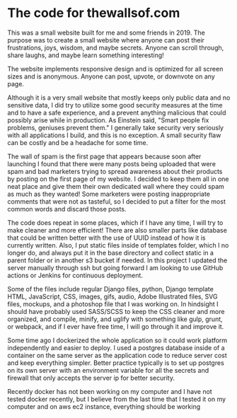 # The code for thewallsof.com


This was a small website built for me and some friends in 2019. The purpose was to create a small website where anyone can post their frustrations, joys, wisdom, and maybe secrets. Anyone can scroll through, share laughs, and maybe learn something interesting! 

The website implements responsive design and is optimized for all screen sizes and is anonymous. Anyone can post, upvote, or downvote on any page.

Although it is a very small website that mostly keeps only public data and no sensitive data, I did try to utilize some good security measures at the time and to have a safe experience, and a prevent anything malicious that could possibly arise while in production. As Einstein said, "Smart people fix problems, geniuses prevent them." I generally take security very seriously with all applications I build, and this is no exception. A small security flaw can be costly and be a headache for some time.

The wall of spam is the first page that appears because soon after launching I found that there were many posts being uploaded that were spam and bad marketers trying to spread awareness about their products by posting on the first page of my website. I decided to keep them all in one neat place and give them their own dedicated wall where they could spam as much as they wanted! Some marketers were posting inappropriate comments that were not as tasteful, so I decided to put a filter for the most common words and discard those posts.

The code does repeat in some places, which if I have any time, I will try to make cleaner and more efficient! There are also smaller parts like database that could be written better with the use of UUID instead of how it is currently written. Also, I put static files inside of templates folder, which I no longer do, and always put it in the base directory and collect static in a parent folder or in another s3 bucket if needed. In this project I updated the server manually through ssh but going forward I am looking to use GitHub actions or Jenkins for continuous deployment.

Some of the files include regular Django files, python, Django template HTML, JavaScript, CSS, images, gifs, audio, Adobe Illustrated files, SVG files, mockups, and a photoshop file that I was working on. In hindsight I should have probably used SASS/SCSS to keep the CSS cleaner and more organized, and compile, minify, and uglify with something like gulp, grunt, or webpack, and if I ever have free time, I will go through it and improve it.

Some time ago I dockerized the whole application so it could work platform independently and easier to deploy. I used a postgres database inside of a container on the same server as the application code to reduce server cost and keep everything simpler. Better practice typically is to set up postgres on its own server with an environment variable for all the secrets and firewall that only accepts the server ip for better security.

Recently docker has not been working on my computer and I have not tested docker recently, but I believe from the last time that I tested it on my computer and on aws ec2 instance, everything should be working
